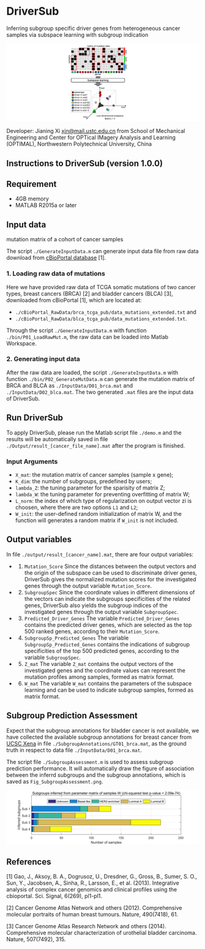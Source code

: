 # DriverSub
Inferring subgroup specific driver genes from heterogeneous cancer samples via subspace learning with subgroup indication


![image](https://github.com/JianingXi/DriverSub/blob/master/bin/splash.jpg)

Developer: Jianing Xi <xjn@mail.ustc.edu.cn> from School of Mechanical Engineering and Center for OPTical IMagery Analysis and Learning (OPTIMAL), Northwestern Polytechnical University, China

## Instructions to DriverSub (version 1.0.0)

Requirement
------------------------
* 4GB memory
* MATLAB R2015a or later

Input data
------------------------
mutation matrix of a cohort of cancer samples

The script `./GenerateInputData.m` can generate input data file from raw data download from [cBioPortal database](http://www.cbioportal.org/data_sets.jsp) [1].

### 1. Loading raw data of mutations

Here we have provided raw data of TCGA somatic mutations of two cancer types, breast cancers (BRCA) [2] and bladder cancers (BLCA) [3], downloaded from cBioPortal [1], which are located at:

* `./cBioPortal_RawData/brca_tcga_pub/data_mutations_extended.txt` and
* `./cBioPortal_RawData/blca_tcga_pub/data_mutations_extended.txt`.

Through the script `./GenerateInputData.m` with function `./bin/P01_LoadRawMut.m`, the raw data can be loaded into Matlab Workspace.

### 2. Generating input data

After the raw data are loaded, the script `./GenerateInputData.m` with function `./bin/P02_GenerateMutData.m` can 
generate the mutation matrix of BRCA and BLCA as `./InputData/D01_brca.mat` and `./InputData/D02_blca.mat`. The two generated `.mat` files are the input data of DriverSub.


Run DriverSub
------------------------
To apply DriverSub, please run the Matlab script file `./demo.m` and the results will be automatically saved in file `./Output/result_[cancer_file_name].mat` after the program is finished.

### Input Arguments

* `X_mat`: the mutation matrix of cancer samples (sample x gene);
* `K_dim`: the number of subgroups, predefined by users;
* `lambda_Z`: the tuning parameter for the sparisity of matrix Z;
* `lambda_W`: the tuning parameter for preventing overfitting of matrix W;
* `L_norm`: the index of which type of regularization on output vector zi is choosen, where there are two options `L1` and `L2`;
* `W_init`: the user-defined random initialization of matrix W, and the function will generates a random matrix if `W_init` is not included.


Output variables
------------------------
In file `./output/result_[cancer_name].mat`, there are four output variables:

* 1. `Mutation_Score`
Since the distances between the output vectors and the origin of the subspace can be used to discriminate driver genes, DriverSub gives the normalized mutation scores for the investigated genes through the output variable `Mutation_Score`.

* 2. `SubgroupSpec`
Since the coordinate values in different dimensions of the vectors can indicate the subgroups specificities of the related genes, DriverSub also yields the subgroup indices of the investigated genes through the output variable `SubgroupSpec`.


* 3. `Predicted_Driver_Genes`
The variable `Predicted_Driver_Genes` contains the predicted driver genes, which are selected as the top 500 ranked genes, according to their `Mutation_Score`.

* 4. `SubgroupSp_Predicted_Genes`
The variable `SubgroupSp_Predicted_Genes` contains the indications of subgroup specificities of the top 500 predicted genes, according to the variable `SubgroupSpec`.

* 5. `Z_mat`
The variable `Z_mat` contains the output vectors of the investigated genes and the coordinate values can represent the mutation profiles among samples, formed as matrix format.

* 6. `W_mat`
The variable `W_mat` contains the parameters of the subspace learning and can be used to indicate subgroup samples, formed as matrix format.


Subgroup Prediction Assessment
------------------------

Expect that the subgroup annotations for bladder cancer is not available, we have collected the available subgroup annotations for breast cancer from [UCSC Xena](https://xenabrowser.net/) in file `./SubgroupAnnotations/GT01_brca.mat`, as the ground truth in respect to data file `./InputData/D01_brca.mat`.

The script file `./SubgroupAssessment.m` is used to assess subgroup prediction performance. It will automatically draw the figure of association between the inferrd subgroups and the subgroup annotations, which is saved as `Fig_SubgroupAssessment.png`.

![image](https://github.com/JianingXi/DriverSub/blob/master/bin/Fig_SubgroupAssessment.png)


References
------------------------
[1] Gao, J., Aksoy, B. A., Dogrusoz, U., Dresdner, G., Gross, B., Sumer, S. O., Sun, Y., Jacobsen, A., Sinha, R., Larsson, E., et al. (2013). Integrative analysis of complex cancer genomics and clinical profiles using the cbioportal. Sci. Signal, 6(269), pl1-pl1.

[2] Cancer Genome Atlas Network and others (2012). Comprehensive molecular portraits of human breast tumours. Nature, 490(7418), 61.

[3] Cancer Genome Atlas Research Network and others (2014). Comprehensive molecular characterization of urothelial bladder carcinoma. Nature, 507(7492), 315.
